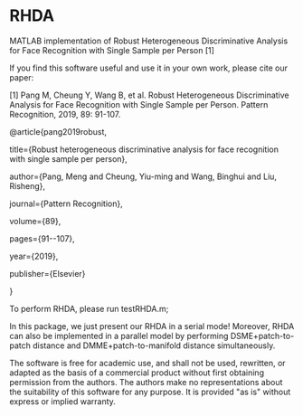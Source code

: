 # RHDA
MATLAB implementation of Robust Heterogeneous Discriminative Analysis for Face Recognition with Single Sample per Person [1]

If you find this software useful and use it in your own work, please cite our paper:

[1] Pang M, Cheung Y, Wang B, et al. Robust Heterogeneous Discriminative Analysis for Face Recognition with Single Sample per Person. Pattern Recognition, 2019, 89: 91-107.

@article{pang2019robust,
  
  title={Robust heterogeneous discriminative analysis for face recognition with single sample per person},
  
  author={Pang, Meng and Cheung, Yiu-ming and Wang, Binghui and Liu, Risheng},
  
  journal={Pattern Recognition},
  
  volume={89},
  
  pages={91--107},
 
  year={2019},
  
  publisher={Elsevier}
  
}

To perform RHDA, please run testRHDA.m; 

In this package, we just present our RHDA in a serial mode! Moreover, RHDA can also be implemented in a parallel model by performing DSME+patch-to-patch distance and DMME+patch-to-manifold distance simultaneously.       

The software is free for academic use, and shall not be used, rewritten, or adapted as the basis of a commercial product without first obtaining permission from the authors. The authors make no representations about the suitability of this software for any purpose. It is provided "as is" without express or implied warranty.
